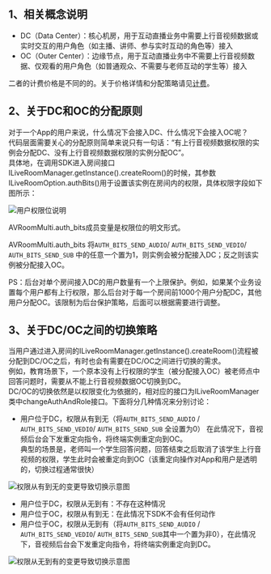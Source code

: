 ## 1、相关概念说明
- DC（Data Center）：核心机房，用于互动直播业务中需要上行音视频数据或实时交互的用户角色（如主播、讲师、参与实时互动的角色等）接入
- OC（Outer Center）：边缘节点，用于互动直播业务中不需要上行音视频数据、仅观看的用户角色（如普通观众、不需要与老师互动的学生等）接入

二者的计费价格是不同的的。关于价格详情和分配策略请见[计费](http://tce.fsphere.cn/doc/product/268/5128#2..E5.9F.BA.E7.A1.80.E7.BD.91.E7.BB.9C.E8.B4.B9.E7.94.A8.E8.AE.A1.E7.AE.97.E5.85.AC.E5.BC.8F)。

## 2、关于DC和OC的分配原则
对于一个App的用户来说，什么情况下会接入DC、什么情况下会接入OC呢？<br/>
代码层面需要关心的分配原则简单来说只有一句话：“有上行音视频数据权限的实例会分配DC、没有上行音视频数据权限的实例分配OC”。<br/>
具体地，在调用SDK进入房间接口ILiveRoomManager.getInstance().createRoom()的时候，其参数ILiveRoomOption.authBits()用于设置该实例在房间内的权限，具体权限字段如下图所示：

![用户权限位说明](https://mccdn.qcloud.com/img56cdd6a958dff.png)

AVRoomMulti.auth_bits成员变量是权限位的明文形式。

AVRoomMulti.auth_bits 将`AUTH_BITS_SEND_AUDIO`/ `AUTH_BITS_SEND_VEDIO`/ `AUTH_BITS_SEND_SUB` 中的任意一个置为1，则实例会被分配接入DC；反之则该实例被分配接入OC。

PS：后台对单个房间接入DC的用户数量有一个上限保护。例如，如果某个业务设置每个用户都有上行权限，那么后台对于每一个房间前1000个用户分配DC，其他用户分配OC。该限制为后台保护策略，后面可以根据需要进行调整。

## 3、关于DC/OC之间的切换策略
当用户通过进入房间的ILiveRoomManager.getInstance().createRoom()流程被分配到DC/OC之后，有时也会有需要在DC/OC之间进行切换的需求。<br/>
例如，教育场景下，一个原本没有上行权限的学生（被分配接入OC）被老师点中回答问题时，需要从不能上行音视频数据OC切换到DC。<br/>
DC/OC的切换依然是以权限变化为依据的，相对应的接口为ILiveRoomManager类中changeAuthAndRole接口。下面将分几种情况来分别讨论：<br/>

- 用户位于DC，权限从有到无（将`AUTH_BITS_SEND_AUDIO` / `AUTH_BITS_SEND_VEDIO`/ `AUTH_BITS_SEND_SUB` 全设置为0）
在此情况下，音视频后台会下发重定向指令，将终端实例重定向到OC。<br/>
典型的场景是，老师叫一个学生回答问题，回答结束之后取消了该学生上行音视频的权限，学生此时会被重定向到OC（该重定向操作对App和用户是透明的，切换过程通常很快）

![权限从有到无的变更导致切换示意图](https://mccdn.qcloud.com/img56cdd763b0628.png)

- 用户位于DC，权限从无到有：不存在这种情况
- 用户位于OC，权限从有到无：在此情况下SDK不会有任何动作
- 用户位于OC，权限从无到有（将`AUTH_BITS_SEND_AUDIO` / `AUTH_BITS_SEND_VEDIO`/ `AUTH_BITS_SEND_SUB`其中一个置为非0），在此情况下，音视频后台会下发重定向指令，将终端实例重定向到DC。

![权限从无到有的变更导致切换示意图](https://mccdn.qcloud.com/img56cdd789c7ee8.png)
